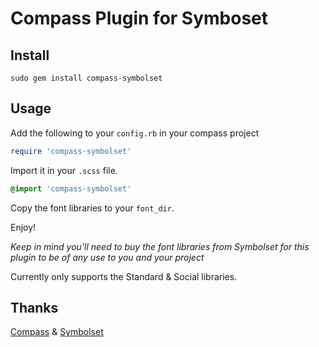 # Compass Plugin for Symboset

## Install
```
sudo gem install compass-symbolset
```

## Usage
Add the following to your `config.rb` in your compass project
```rb
require 'compass-symbolset'
```

Import it in your `.scss` file.
```scss
@import 'compass-symbolset'
```

Copy the font libraries to your `font_dir`.

Enjoy!

*Keep in mind you'll need to buy the font libraries from Symbolset for this plugin to be of any use to you and your project*

Currently only supports the Standard & Social libraries.

## Thanks
[Compass](http://compass-style.org/) & [Symbolset](https://symbolset.com/)